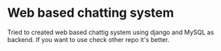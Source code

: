 # Web based chatting system
 Tried to created web based chattig system using django and MySQL as backend. If you want to use check other repo it's better.
